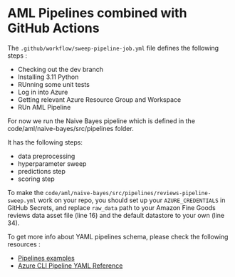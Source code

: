 # AML Pipelines combined with GitHub Actions 

The ```.github/workflow/sweep-pipeline-job.yml``` file defines the following steps :
- Checking out the dev branch 
- Installing 3.11 Python
- RUnning some unit tests
- Log in into Azure
- Getting relevant Azure Resource Group and Workspace
- RUn AML Pipeline
  
For now we run the Naive Bayes pipeline which is defined in the code/aml/naive-bayes/src/pipelines folder. 

It has the following steps:
- data preprocessing
- hyperparameter sweep
- predictions step
- scoring step

To make the ```code/aml/naive-bayes/src/pipelines/reviews-pipeline-sweep.yml``` work on your repo, you should set up your ```AZURE_CREDENTIALS``` in GitHub Secrets, and replace ```raw_data``` path to your Amazon Fine Goods reviews data asset file (line 16) and the default datastore to your own (line 34).

To get more info about YAML pipelines schema, please check the following resources : 
- [Pipelines examples](https://github.com/Azure/azureml-examples/tree/main/cli/jobs/pipelines-with-components)
- [Azure CLI Pipeline YAML Reference](https://learn.microsoft.com/en-us/azure/machine-learning/reference-yaml-job-pipeline?view=azureml-api-2#examples)